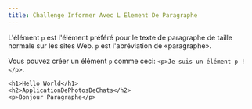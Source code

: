 ```yaml
---
title: Challenge Informer Avec L Element De Paragraphe
---
```

L'élément `p` est l'élément préféré pour le texte de paragraphe de taille normale sur les sites Web. `p` est l'abréviation de «paragraphe».

Vous pouvez créer un élément `p` comme ceci: `<p>Je suis un élément p !</p>`.

    <h1>Hello World</h1>
    <h2>ApplicationDePhotosDeChats</h2>
    <p>Bonjour Paragraphe</p>